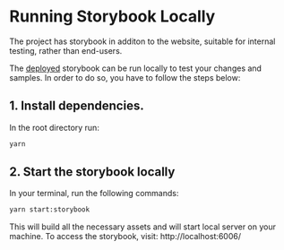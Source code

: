 # Running Storybook Locally
The project has storybook in additon to the website, suitable for internal testing, rather than end-users.

The [deployed](https://sap.github.io/ui5-webcomponents/storybook) storybook can be run locally to test your changes and samples.
In order to do so, you have to follow the steps below:

## 1. Install dependencies.
In the root directory run:
```bash
yarn
```

## 2. Start the storybook locally
In your terminal, run the following commands:

```bash
yarn start:storybook
```

This will build all the necessary assets and will start local server on your machine. To access the storybook, visit: http://localhost:6006/
